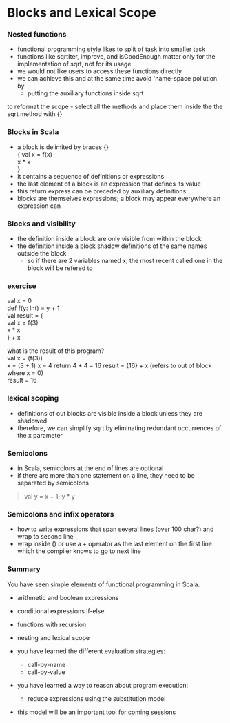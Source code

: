 # Blocks and Lexical Scope

### Nested functions

- functional programming style likes to split of task into smaller task
- functions like sqrtIter, improve, and isGoodEnough matter only for the implementation of sqrt, not for its usage
- we would not like users to access these functions directly
- we can achieve this and at the same time avoid 'name-space pollution' by
    - putting the auxiliary functions inside sqrt
    
to reformat the scope
    - select all the methods and place them inside the the sqrt method with {}
    
   
### Blocks in Scala

- a block is delimited by braces {}  
    { val x = f(x)  
      x * x  
    }  
- it contains a sequence of definitions or expressions
- the last element of a block is an expression that defines its value
- this return express can be preceded by auxiliary definitions
- blocks are themselves expressions; a block may appear everywhere an expression can


### Blocks and visibility

- the definition inside a block are only visible from within the block
- the definition inside a block shadow definitions of the same names outside the block
    - so if there are 2 variables named x, the most recent called one in the block will be refered to
    
### exercise

val x = 0  
def f(y: Int) = y + 1  
val result = {  
  val x = f(3)  
  x * x  
} + x  

what is the result of this program?  
val x = (f(3))  
x = (3 + 1)
x = 4
return 4 * 4 = 16
result = {16} + x (refers to out of block where x = 0)  
result = 16

### lexical scoping

- definitions of out blocks are visible inside a block unless they are shadowed
- therefore, we can simplify sqrt by eliminating redundant occurrences of the x parameter

### Semicolons

- in Scala, semicolons at the end of lines are optional
- if there are more than one statement on a line, they need to be separated by semicolons

> val y = x + 1; y * y
 
### Semicolons and infix operators

- how to write expressions that span several lines (over 100 char?) and wrap to second line
- wrap inside () or use a + operator as the last element on the first line which the compiler knows to go to next line

### Summary 

You have seen simple elements of functional programming in Scala.  
- arithmetic and boolean expressions
- conditional expressions if-else
- functions with recursion
- nesting and lexical scope

- you have learned the different evaluation strategies:
    - call-by-name
    - call-by-value
- you have learned a way to reason about program execution:
    - reduce expressions using the substitution model
- this model will be an important tool for coming sessions


     
    